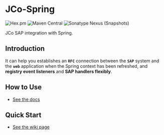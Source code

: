 # JCo-Spring

![Hex.pm](https://img.shields.io/hexpm/l/plug.svg)
![Maven Central](https://img.shields.io/maven-central/v/cn.yanzx-dev.gitlab/jco-spring.svg)
![Sonatype Nexus (Snapshots)](https://img.shields.io/nexus/snapshots/https/oss.sonatype.org/cn.yanzx-dev.gitlab/jco-spring.svg)

JCo SAP integration with Spring.

## Introduction
It can help you establishes an **`RFC`** connection between the **`SAP`** system and the **`web`** application when the Spring context has been refreshed, and **registry event listeners** and **SAP handlers flexibly**.


## How to Use
* [See the docs](https://gitlab.yanzx-dev.cn/VirtualCry/jco-spring/wikis/How-to-Use "See the docs") 
      
      
## Quick Start
* [See the wiki page](https://gitlab.yanzx-dev.cn/VirtualCry/jco-spring/wikis/Quick-Start "See the wiki page") 

